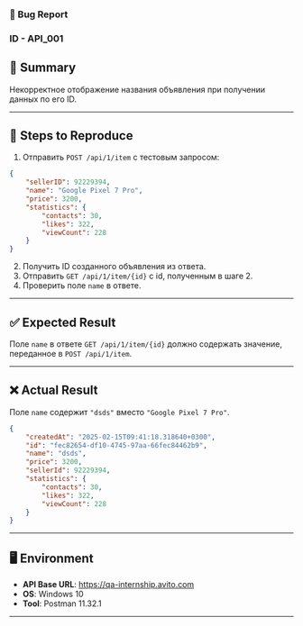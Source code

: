 ### 🐞 Bug Report 
### ID - API_001
## 🚀 Summary  
Некорректное отображение названия объявления при получении данных по его ID.

---

## 📌 Steps to Reproduce  
1. Отправить `POST /api/1/item` с тестовым запросом:  

```json
{
    "sellerID": 92229394,
    "name": "Google Pixel 7 Pro",
    "price": 3200,
    "statistics": {
        "contacts": 30,
        "likes": 322,
        "viewCount": 228
    }
}
```

2. Получить ID созданного объявления из ответа.  
3. Отправить `GET /api/1/item/{id}` с id, полученным в шаге 2.  
4. Проверить поле `name` в ответе.  

---

## ✅ Expected Result  
Поле `name` в ответе `GET /api/1/item/{id}` должно содержать значение, переданное в `POST /api/1/item`.

---

## ❌ Actual Result  
Поле `name` содержит `"dsds"` вместо `"Google Pixel 7 Pro"`.

```json
{
    "createdAt": "2025-02-15T09:41:18.318640+0300",
    "id": "fec82654-df10-4745-97aa-66fec84462b9",
    "name": "dsds",
    "price": 3200,
    "sellerId": 92229394,
    "statistics": {
        "contacts": 30,
        "likes": 322,
        "viewCount": 228
    }
}

```

---

## 🖥 Environment  
- **API Base URL**: https://qa-internship.avito.com  
- **OS**: Windows 10
- **Tool**: Postman 11.32.1
---

